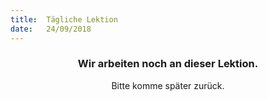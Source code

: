 ```yaml
---
title:  Tägliche Lektion
date:   24/09/2018
---
```


### <center>Wir arbeiten noch an dieser Lektion.</center>
<center>Bitte komme später zurück.</center>
